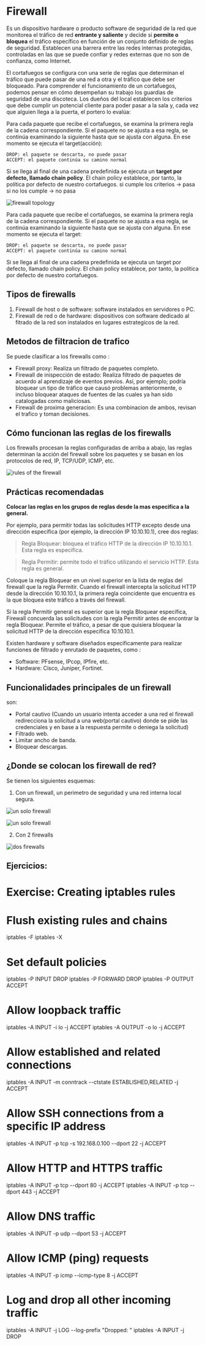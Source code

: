 # Firewall

Es un dispositivo hardware o producto software de seguridad de la red que monitorea el tráfico de red **entrante y saliente** y decide si **permite o bloquea** el tráfico específico en función de un conjunto definido de reglas de seguridad. Establecen una barrera entre las redes internas protegidas, controladas en las que se puede confiar y redes externas que no son de confianza, como Internet. 

El cortafuegos se configura con una serie de reglas que determinan el tráfico que puede pasar de una red a otra y el tráfico que debe ser bloqueado. Para comprender el funcionamiento de un cortafuegos, podemos pensar en cómo desempeñan su trabajo los guardias de seguridad de una discoteca. Los dueños del local establecen los criterios que debe cumplir un potencial cliente para poder pasar a la sala y, cada vez que alguien llega a la puerta, el portero lo evalúa:

Para cada paquete que recibe el cortafuegos, se examina la primera regla de la cadena correspondiente. Si el paquete no se ajusta a esa regla, se continúa examinando la siguiente hasta que se ajusta con alguna. En ese momento se ejecuta el target(acción):

    DROP: el paquete se descarta, no puede pasar
    ACCEPT: el paquete continúa su camino normal

Si se llega al final de una cadena predefinida se ejecuta un **target por defecto, llamado chain policy**. El chain policy establece, por tanto, la política por defecto de nuestro cortafuegos.
    si cumple los criterios → pasa
    si no los cumple → no pasa

![firewall topology](./imgs/firewall.png)

Para cada paquete que recibe el cortafuegos, se examina la primera regla de la cadena correspondiente. Si el paquete no se ajusta a esa regla, se continúa examinando la siguiente hasta que se ajusta con alguna. En ese momento se ejecuta el target:

    DROP: el paquete se descarta, no puede pasar
    ACCEPT: el paquete continúa su camino normal

Si se llega al final de una cadena predefinida se ejecuta un target por defecto, llamado chain policy. El chain policy establece, por tanto, la política por defecto de nuestro cortafuegos.

## Tipos de firewalls
 
1. Firewall de host o de software: software instalados en servidores o PC.
2. Firewall de red o de hardware: dispositivos con software dedicado al fitrado de la red son instalados en lugares estrategicos de la red.

## Metodos de filtracion de trafico

Se puede clasificar a los firewalls como :

- Firewall proxy: Realiza un filtrado de paquetes completo.
- Firewall de inispección de estado: Realiza filtrado de paquetes de acuerdo al aprendizaje de eventos previos. Asi, por ejemplo; podría bloquear un tipo de tráfico que causó problemas anteriormente, o incluso bloquear ataques de fuentes de las cuales ya han sido catalogadas como maliciosas.
- Firewall de proxima generacion: Es una combinacion de ambos, revisan el trafico y toman decisiones.

## Cómo funcionan las reglas de los firewalls

Los firewalls procesan la reglas configuradas de arriba a abajo, las reglas determinan la acción del firewall sobre los paquetes y se basan en los protocolos de red, IP, TCP/UDP, ICMP, etc.

![rules of the firewall](./imgs/rules.png)  

## Prácticas recomendadas

**Colocar las reglas en los grupos de reglas desde la mas especifica a la general.**

Por ejemplo, para permitir todas las solicitudes HTTP excepto desde una dirección específica (por ejemplo, la dirección IP 10.10.10.1), cree dos reglas:

> Regla Bloquear: bloquea el tráfico HTTP de la dirección IP 10.10.10.1. Esta regla es específica.

> Regla Permitir: permite todo el tráfico utilizando el servicio HTTP. Esta regla es general.

Coloque la regla Bloquear en un nivel superior en la lista de reglas del firewall que la regla Permitir. Cuando el firewall intercepta la solicitud HTTP desde la dirección 10.10.10.1, la primera regla coincidente que encuentra es la que bloquea este tráfico a través del firewall.

Si la regla Permitir general es superior que la regla Bloquear específica, Firewall concuerda las solicitudes con la regla Permitir antes de encontrar la regla Bloquear. Permite el tráfico, a pesar de que quisiera bloquear la solicitud HTTP de la dirección específica 10.10.10.1. 

Existen hardware y software diseñados especificamente para realizar funciones de filtrado y enrutado de paquetes, como :
- Software: PFsense, IPcop, IPfire, etc.
- Hardware: Cisco, Juniper, Fortinet.

## Funcionalidades principales de un firewall
son: 
- Portal cautivo (Cuando un usuario intenta acceder a una red el firewall redirecciona la solicitud a una web(portal cautivo) donde se pide las credenciales y en base a la respuesta permite o deniega la solicitud)
- Filtrado web.
- Limitar ancho de banda.
- Bloquear descargas.

## ¿Donde se colocan los firewall de red?

Se tienen los siguientes esquemas: 

1. Con un firewall, un perimetro de seguridad y una red interna local segura.

![un solo firewall](./imgs/DMZ-1firewall.png)

![un solo firewall](./imgs/DMZ-1firewall2.png)

2. Con 2 firewalls

![dos firewalls](./imgs/2DMZ.png)

## Ejercicios: 

# Exercise: Creating iptables rules

# Flush existing rules and chains
iptables -F
iptables -X

# Set default policies
iptables -P INPUT DROP
iptables -P FORWARD DROP
iptables -P OUTPUT ACCEPT

# Allow loopback traffic
iptables -A INPUT -i lo -j ACCEPT
iptables -A OUTPUT -o lo -j ACCEPT

# Allow established and related connections
iptables -A INPUT -m conntrack --ctstate ESTABLISHED,RELATED -j ACCEPT

# Allow SSH connections from a specific IP address
iptables -A INPUT -p tcp -s 192.168.0.100 --dport 22 -j ACCEPT

# Allow HTTP and HTTPS traffic
iptables -A INPUT -p tcp --dport 80 -j ACCEPT
iptables -A INPUT -p tcp --dport 443 -j ACCEPT

# Allow DNS traffic
iptables -A INPUT -p udp --dport 53 -j ACCEPT

# Allow ICMP (ping) requests
iptables -A INPUT -p icmp --icmp-type 8 -j ACCEPT

# Log and drop all other incoming traffic
iptables -A INPUT -j LOG --log-prefix "Dropped: "
iptables -A INPUT -j DROP


